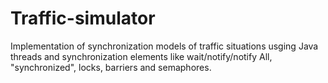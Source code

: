 # Traffic-simulator
Implementation of synchronization models of traffic situations usging Java threads and synchronization elements like wait/notify/notify All, "synchronized", locks, barriers and semaphores.
